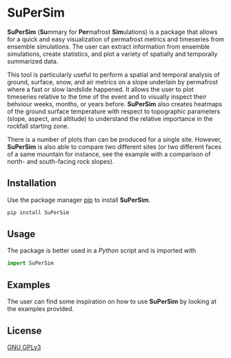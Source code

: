 # SuPerSim

**SuPerSim** (**Su**mmary for **Per**mafrost **Sim**ulations) is a package that allows for a quick and easy visualization of permafrost metrics and timeseries from ensemble simulations.
The user can extract information from ensemble simulations, create statistics, and plot a variety of spatially and temporally summarized data.

This tool is particularly useful to perform a spatial and temporal analysis of ground, surface, snow, and air metrics on a slope
underlain by permafrost where a fast or slow landslide happened. It allows the user to plot timeseries relative to the time of the event 
and to visually inspect their behviour weeks, months, or years before. **SuPerSim** also creates heatmaps of the ground surface temperature 
with respect to topographic parameters (slope, aspect, and altitude) to understand the relative importance in the rockfall starting zone.

There is a number of plots than can be produced for a single site. However, **SuPerSim** is also able to compare two different sites
(or two different faces of a same mountain for instance, see the example with a comparison of north- and south-facing rock slopes).

## Installation

Use the package manager [pip](https://pip.pypa.io/en/stable/) to install **SuPerSim**.

```bash
pip install SuPerSim
```

## Usage

The package is better used in a *Python* script and is imported with

```python
import SuPerSim
```

## Examples

The user can find some inspiration on how to use **SuPerSim** by looking at the examples provided.

## License

[GNU GPLv3](https://choosealicense.com/licenses/gpl-3.0/)
